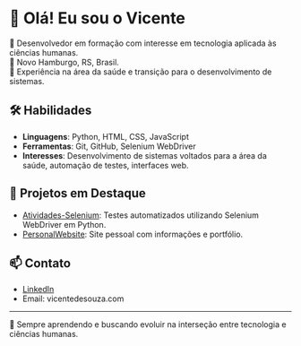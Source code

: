 # 👋 Olá! Eu sou o Vicente 

🎯 Desenvolvedor em formação com interesse em tecnologia aplicada às ciências humanas.  
📍 Novo Hamburgo, RS, Brasil.  
💼 Experiência na área da saúde e transição para o desenvolvimento de sistemas.

## 🛠️ Habilidades

- **Linguagens**: Python, HTML, CSS, JavaScript  
- **Ferramentas**: Git, GitHub, Selenium WebDriver  
- **Interesses**: Desenvolvimento de sistemas voltados para a área da saúde, automação de testes, interfaces web.

## 📂 Projetos em Destaque

- [Atividades-Selenium](https://github.com/vico371/Atividades-Selenium): Testes automatizados utilizando Selenium WebDriver em Python.  
- [PersonalWebsite](https://github.com/vico371/PersonalWebsite): Site pessoal com informações e portfólio.

## 📫 Contato

- [LinkedIn](https://www.linkedin.com/in/vicente-de-souza-146b4527a/)  
- Email: vicentedesouza.com

---

🧠 Sempre aprendendo e buscando evoluir na interseção entre tecnologia e ciências humanas.

